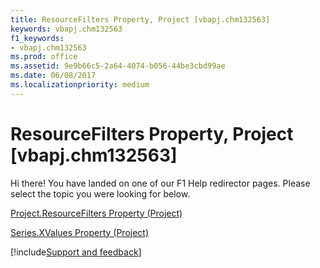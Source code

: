 ```yaml
---
title: ResourceFilters Property, Project [vbapj.chm132563]
keywords: vbapj.chm132563
f1_keywords:
- vbapj.chm132563
ms.prod: office
ms.assetid: 9e9b66c5-2a64-4074-b056-44be3cbd99ae
ms.date: 06/08/2017
ms.localizationpriority: medium
---
```



# ResourceFilters Property, Project [vbapj.chm132563]

Hi there! You have landed on one of our F1 Help redirector pages. Please select the topic you were looking for below.

[Project.ResourceFilters Property (Project)](https://msdn.microsoft.com/library/8fb48a77-85de-2c73-0ab7-614084ec33dd%28Office.15%29.aspx)

[Series.XValues Property (Project)](https://msdn.microsoft.com/library/2d35482c-0e90-ec98-219c-bb0911921ee6%28Office.15%29.aspx)

[!include[Support and feedback](~/includes/feedback-boilerplate.md)]
